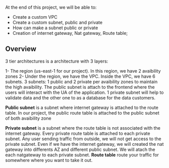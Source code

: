 At the end of this project, we will be able to:

- Create a custom VPC
- Create a custom subnet, public and private
- How can make a subnet public or private
- Creation of internet gateway, Nat gateway, Route table;

## Overview

3 tier architectures is a architecture with 3 layers:

1- The region (us-east-1 for our project). In this region, we have 2 avaibility zones
2- Under the region, we have the VPC. Inside the VPC, we have 6 subnets. 3 subnets: 1 public and 2 private per avaibility zones to maintain the high avaibility. The public subnet is attach to the frontend where the users will interact with the UA of the application. 1 private subnet will help to validate data and the other one to as a database for the data customers.

**Public subnet** is a subnet where internet gateway is attached to the route table. In our project, the public route table is attached to the public subnet of both avaibility zone

**Private subnet** is a subnet where the route table is not associated with the internet gateway. Every private route table is attached to each private subnet. Any user sending traffic from outside, we will not get access to the private subnet. Even if we have the internet gateway, we will created the nat gateway into differents AZ and different public subnet. We will atach the each natgateway to each private subnet. 
**Route table** route your traffic for somewhere where you want to take it out.

